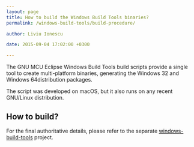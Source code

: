 ```yaml
---
layout: page
title: How to build the Windows Build Tools binaries?
permalink: /windows-build-tools/build-procedure/

author: Liviu Ionescu

date: 2015-09-04 17:02:00 +0300

---
```


The GNU MCU Eclipse Windows Build Tools build scripts provide a single 
tool to create multi-platform binaries, generating the Windows 32 and 
Windows 64distribution packages.

The script was developed on macOS, but it also runs on any recent 
GNU/Linux distribution.

## How to build?

For the final authoritative details, please refer to the separate 
[windows-build-tools](https://github.com/gnu-mcu-eclipse/windows-build-tools/) 
project.
